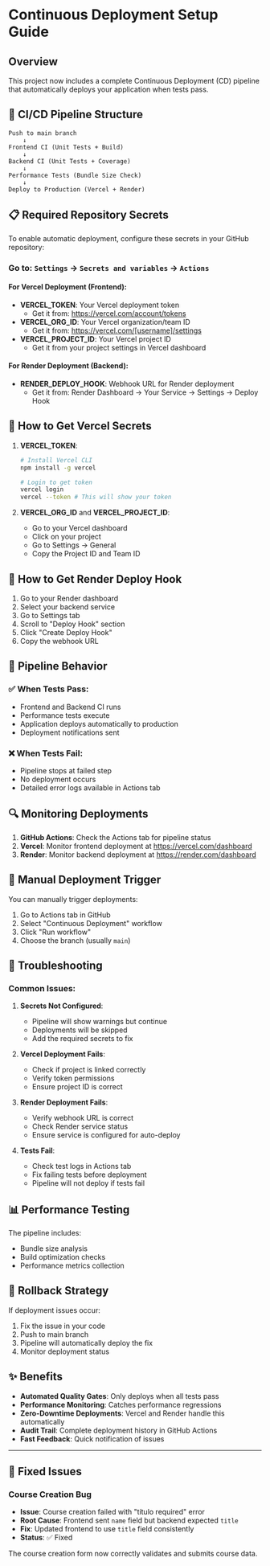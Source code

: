 # Continuous Deployment Setup Guide

## Overview

This project now includes a complete Continuous Deployment (CD) pipeline that automatically deploys your application when tests pass.

## 🚀 CI/CD Pipeline Structure

```
Push to main branch
    ↓
Frontend CI (Unit Tests + Build)
    ↓
Backend CI (Unit Tests + Coverage)  
    ↓
Performance Tests (Bundle Size Check)
    ↓
Deploy to Production (Vercel + Render)
```

## 📋 Required Repository Secrets

To enable automatic deployment, configure these secrets in your GitHub repository:

### Go to: `Settings` → `Secrets and variables` → `Actions`

#### For Vercel Deployment (Frontend):
- **VERCEL_TOKEN**: Your Vercel deployment token
  - Get it from: https://vercel.com/account/tokens
- **VERCEL_ORG_ID**: Your Vercel organization/team ID
  - Get it from: https://vercel.com/[username]/settings
- **VERCEL_PROJECT_ID**: Your Vercel project ID
  - Get it from your project settings in Vercel dashboard

#### For Render Deployment (Backend):
- **RENDER_DEPLOY_HOOK**: Webhook URL for Render deployment
  - Get it from: Render Dashboard → Your Service → Settings → Deploy Hook

## 🔧 How to Get Vercel Secrets

1. **VERCEL_TOKEN**:
   ```bash
   # Install Vercel CLI
   npm install -g vercel
   
   # Login to get token
   vercel login
   vercel --token # This will show your token
   ```

2. **VERCEL_ORG_ID** and **VERCEL_PROJECT_ID**:
   - Go to your Vercel dashboard
   - Click on your project
   - Go to Settings → General
   - Copy the Project ID and Team ID

## 🔧 How to Get Render Deploy Hook

1. Go to your Render dashboard
2. Select your backend service
3. Go to Settings tab
4. Scroll to "Deploy Hook" section
5. Click "Create Deploy Hook"
6. Copy the webhook URL

## 🚦 Pipeline Behavior

### ✅ When Tests Pass:
- Frontend and Backend CI runs
- Performance tests execute
- Application deploys automatically to production
- Deployment notifications sent

### ❌ When Tests Fail:
- Pipeline stops at failed step
- No deployment occurs
- Detailed error logs available in Actions tab

## 🔍 Monitoring Deployments

1. **GitHub Actions**: Check the Actions tab for pipeline status
2. **Vercel**: Monitor frontend deployment at https://vercel.com/dashboard
3. **Render**: Monitor backend deployment at https://render.com/dashboard

## 📱 Manual Deployment Trigger

You can manually trigger deployments:

1. Go to Actions tab in GitHub
2. Select "Continuous Deployment" workflow
3. Click "Run workflow"
4. Choose the branch (usually `main`)

## 🐛 Troubleshooting

### Common Issues:

1. **Secrets Not Configured**:
   - Pipeline will show warnings but continue
   - Deployments will be skipped
   - Add the required secrets to fix

2. **Vercel Deployment Fails**:
   - Check if project is linked correctly
   - Verify token permissions
   - Ensure project ID is correct

3. **Render Deployment Fails**:
   - Verify webhook URL is correct
   - Check Render service status
   - Ensure service is configured for auto-deploy

4. **Tests Fail**:
   - Check test logs in Actions tab
   - Fix failing tests before deployment
   - Pipeline will not deploy if tests fail

## 📊 Performance Testing

The pipeline includes:
- Bundle size analysis
- Build optimization checks
- Performance metrics collection

## 🔄 Rollback Strategy

If deployment issues occur:
1. Fix the issue in your code
2. Push to main branch
3. Pipeline will automatically deploy the fix
4. Monitor deployment status

## ✨ Benefits

- **Automated Quality Gates**: Only deploys when all tests pass
- **Performance Monitoring**: Catches performance regressions
- **Zero-Downtime Deployments**: Vercel and Render handle this automatically
- **Audit Trail**: Complete deployment history in GitHub Actions
- **Fast Feedback**: Quick notification of issues

---

## 🐛 Fixed Issues

### Course Creation Bug
- **Issue**: Course creation failed with "título required" error
- **Root Cause**: Frontend sent `name` field but backend expected `title`
- **Fix**: Updated frontend to use `title` field consistently
- **Status**: ✅ Fixed

The course creation form now correctly validates and submits course data.
